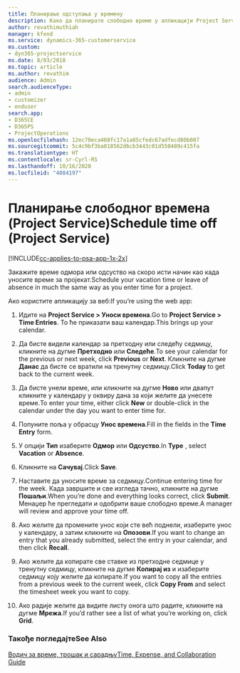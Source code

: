 ```yaml
---
title: Планирање одступања у времену
description: Како да планирате слободно време у апликацији Project Service
author: revathimuthiah
manager: kfend
ms.service: dynamics-365-customerservice
ms.custom:
- dyn365-projectservice
ms.date: 8/03/2018
ms.topic: article
ms.author: revathim
audience: Admin
search.audienceType:
- admin
- customizer
- enduser
search.app:
- D365CE
- D365PS
- ProjectOperations
ms.openlocfilehash: 12ec70eca468fc17a1a85cfedc67adfecd80b007
ms.sourcegitcommit: 5c4c9bf3ba018562d6cb3443c01d550489c415fa
ms.translationtype: HT
ms.contentlocale: sr-Cyrl-RS
ms.lasthandoff: 10/16/2020
ms.locfileid: "4084197"
---
```

# <a name="schedule-time-off-project-service"></a><span data-ttu-id="edd93-103">Планирање слободног времена (Project Service)</span><span class="sxs-lookup"><span data-stu-id="edd93-103">Schedule time off (Project Service)</span></span>

[!INCLUDE[cc-applies-to-psa-app-1x-2x](../includes/cc-applies-to-psa-app-1x-2x.md)]

<span data-ttu-id="edd93-104">Закажите време одмора или одсуство на скоро исти начин као када уносите време за пројекат.</span><span class="sxs-lookup"><span data-stu-id="edd93-104">Schedule your vacation time or leave of absence in much the same way as you enter time for a project.</span></span>  
  
 <span data-ttu-id="edd93-105">Ако користите апликацију за веб:</span><span class="sxs-lookup"><span data-stu-id="edd93-105">If you’re using the web app:</span></span>  
  
1.  <span data-ttu-id="edd93-106">Идите на **Project Service > Уноси времена**.</span><span class="sxs-lookup"><span data-stu-id="edd93-106">Go to **Project Service > Time Entries**.</span></span> <span data-ttu-id="edd93-107">То ће приказати ваш календар.</span><span class="sxs-lookup"><span data-stu-id="edd93-107">This brings up your calendar.</span></span>  
  
2.  <span data-ttu-id="edd93-108">Да бисте видели календар за претходну или следећу седмицу, кликните на дугме **Претходно** или **Следеће**.</span><span class="sxs-lookup"><span data-stu-id="edd93-108">To see your calendar for the previous or next week, click **Previous** or **Next**.</span></span> <span data-ttu-id="edd93-109">Кликните на дугме **Данас** да бисте се вратили на тренутну седмицу.</span><span class="sxs-lookup"><span data-stu-id="edd93-109">Click **Today** to get back to the current week.</span></span>  
  
3.  <span data-ttu-id="edd93-110">Да бисте унели време, или кликните на дугме **Ново** или двапут кликните у календару у оквиру дана за који желите да унесете време.</span><span class="sxs-lookup"><span data-stu-id="edd93-110">To enter your time, either click **New** or double-click in the calendar under the day you want to enter time for.</span></span>  
  
4.  <span data-ttu-id="edd93-111">Попуните поља у обрасцу **Унос времена**.</span><span class="sxs-lookup"><span data-stu-id="edd93-111">Fill in the fields in the **Time Entry** form.</span></span>  
  
5.  <span data-ttu-id="edd93-112">У опцији **Тип** изаберите **Одмор** или **Одсуство**.</span><span class="sxs-lookup"><span data-stu-id="edd93-112">In **Type** , select **Vacation** or **Absence**.</span></span>  
  
6.  <span data-ttu-id="edd93-113">Кликните на **Сачувај**.</span><span class="sxs-lookup"><span data-stu-id="edd93-113">Click **Save**.</span></span>  
  
7.  <span data-ttu-id="edd93-114">Наставите да уносите време за седмицу.</span><span class="sxs-lookup"><span data-stu-id="edd93-114">Continue entering time for the week.</span></span> <span data-ttu-id="edd93-115">Када завршите и све изгледа тачно, кликните на дугме **Пошаљи**.</span><span class="sxs-lookup"><span data-stu-id="edd93-115">When you’re done and everything looks correct, click **Submit**.</span></span> <span data-ttu-id="edd93-116">Менаџер ће прегледати и одобрити ваше слободно време.</span><span class="sxs-lookup"><span data-stu-id="edd93-116">A manager will review and approve your time off.</span></span>  
  
8.  <span data-ttu-id="edd93-117">Ако желите да промените унос који сте већ поднели, изаберите унос у календару, а затим кликните на **Опозови**.</span><span class="sxs-lookup"><span data-stu-id="edd93-117">If you want to change an entry that you already submitted, select the entry in your calendar, and then click **Recall**.</span></span>  
  
9. <span data-ttu-id="edd93-118">Ако желите да копирате све ставке из претходне седмице у тренутну седмицу, кликните на дугме **Копирај из** и изаберите седмицу коју желите да копирате.</span><span class="sxs-lookup"><span data-stu-id="edd93-118">If you want to copy all the entries from a previous week to the current week, click **Copy From** and select the timesheet week you want to copy.</span></span>  
  
10. <span data-ttu-id="edd93-119">Ако радије желите да видите листу онога што радите, кликните на дугме **Мрежа**.</span><span class="sxs-lookup"><span data-stu-id="edd93-119">If you’d rather see a list of what you’re working on, click **Grid**.</span></span>  
  
### <a name="see-also"></a><span data-ttu-id="edd93-120">Такође погледајте</span><span class="sxs-lookup"><span data-stu-id="edd93-120">See Also</span></span>  
 [<span data-ttu-id="edd93-121">Водич за време, трошак и сарадњу</span><span class="sxs-lookup"><span data-stu-id="edd93-121">Time, Expense, and Collaboration Guide</span></span>](../psa/time-expense-collaboration-guide.md)
